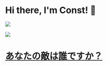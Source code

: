 # Hi there, I'm Const! :wave:
<a href="https://github.com/constvk"><img src="https://github-readme-stats.vercel.app/api?username=constvke"> 
<br>  
<img src="https://github-readme-stats.vercel.app/api/top-langs/?username=constvke">
# あなたの敵は誰ですか？
